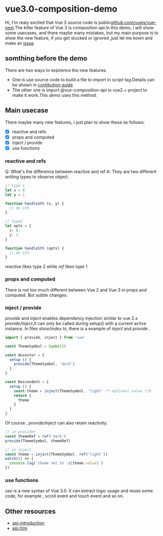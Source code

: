 # vue3.0-composition-demo

Hi, I'm realy excited that Vue 3 source code is public[github.com/vuejs/vue-next](https://github.com/vuejs/vue-next).The killer feature of Vue 3 is composition api.In this demo, i will show some usecases, and there maybe many mistakes, but my main purpose is to show the new feature, if you get stucked or ignored ,just let me kown and make an [issue](https://github.com/horrylala/vue3.0-composition-demo/issues/new)

## somthing before the demo
There are two ways to expirence the new features.
- One is use source code to build a file to import in *script* tag.Details can be shown in [contibution guide](https://github.com/vuejs/vue-next/blob/master/.github/contributing.md#project-structure)
- The other one is import *@vue-composition-api* in vue2.+ project to make it work.*This demo* uses this method.

## Main usecase
There maybe many new features, i just plan to show these as follows:

- [x] reactive and refs
- [x] props and computed
- [x] inject / provide
- [x] use functions

### reactive and refs
Q: What's the difference between reactive and ref
A: They are two different writing types to observe object.

```javascript
// type 1
let x = 0
let y = 1

function handleSth (x, y) {
  // do sth
}

// type2
let opts = {
  x: 0,
  y: 1
}

function handleSth (opts) {
  // do sth
}
```

*reactive* likes type 2 while *ref* likes type 1

### props and computed
There is  not too much different between Vue 2 and Vue 3 in props and computed.
But subtle changes.

### inject / provide
*provide* and *inject* enables dependency injection similar to vue 2.x *provide/inject*,It can only be called during setup() with a current active instance.
In files *store/index.ts*, there is a example of *inject* and *provide* .

```javascript
import { provide, inject } from 'vue'

const ThemeSymbol = Symbol()

const Ancestor = {
  setup () {
    provide(ThemeSymbol, 'dark')
  }
}

const Descendent = {
  setup () {
    const theme = inject(ThemeSymbol, 'light' /* optional value */)
    return {
      theme
    }
  }
}

```
Of course , *provide/inject* can also retain reactivity.
```javascript
// in provider
const themeRef = ref('dark')
provide(ThemeSymbol, themeRef)

// in inject
const theme = inject(ThemeSymbol, ref('light'))
watch(() => {
  console.log(`theme set to :${theme.value}`)
})
```


### use functions
*use* is a new syntax of Vue 3.0.
It can extract logic usage and reuse some code, for example , scroll event and touch event and so on. 


## Other resources
- [api-introduction](https://vue-composition-api-rfc.netlify.com/#api-introduction)
- [api.htm](https://vue-composition-api-rfc.netlify.com/api.html#setup)
